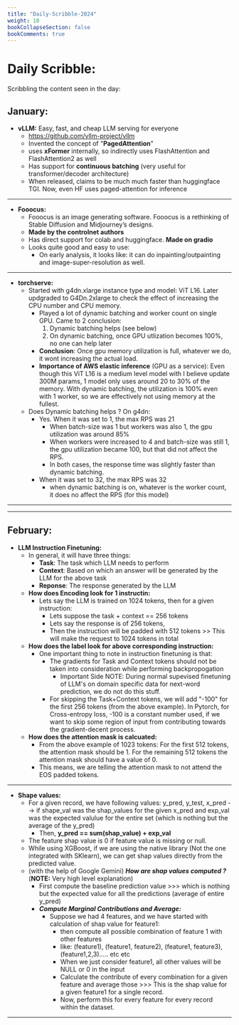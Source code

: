 ```yaml
---
title: "Daily-Scribble-2024"
weight: 10
bookCollapseSection: false
bookComments: true
---
```


# Daily Scribble: 

Scribbling the content seen in the day: 

## January: 

- **vLLM:** Easy, fast, and cheap LLM serving for everyone
    - https://github.com/vllm-project/vllm 
    - Invented the concept of "**PagedAttention**"
    - uses **xFormer** internally, so indirectly uses FlashAttention and FlashAttention2 as well 
    - Has support for **continuous batching** (very useful for transformer/decoder architecture)
    - When released, claims to be much much faster than huggingface TGI. Now, even HF uses paged-attention for inference 

---

- **Fooocus:**
    - Fooocus is an image generating software. Fooocus is a rethinking of Stable Diffusion and Midjourney’s designs. 
    - **Made by the controlnet authors** 
    - Has direct support for colab and huggingface. **Made on gradio**
    - Looks quite good and easy to use: 
        - On early analysis, it looks like: it can do inpainting/outpainting and image-super-resolution as well. 

---

- **torchserve:**
    - Started with g4dn.xlarge instance type and model: ViT L16. Later updgraded to G4Dn.2xlarge to check the effect of increasing the CPU number and CPU memory. 
        - Played a lot of dynamic batching and worker count on single GPU. Came to 2 conclusion: 
            1. Dynamic batching helps (see below)
            2. On dynamic batching, once GPU utlization becomes 100%, no one can help later
        - **Conclusion**: Once gpu memory utilization is full, whatever we do, it wont increasing the actual load. 
        - **Importance of AWS elastic inference** (GPU as a service): Even though this ViT L16 is a medium level model with I believe update 300M params, 1 model only uses around 20 to 30% of the memory. With dynamic batching, the utilization is 100% even with 1 worker, so we are effectively not using memory at the fullest. 
    - Does Dynamic batching helps ? On g4dn:
        - Yes. When it was set to 1, the max RPS was 21
            - When batch-size was 1 but workers was also 1, the gpu utilization was around 85%
            - When workers were increased to 4 and batch-size was still 1, the gpu utilization became 100, but that did not affect the RPS. 
            - In both cases, the response time was slightly faster than dynamic batching. 
        - When it was set to 32, the max RPS was 32 
            - when dynamic batching is on, whatever is the worker count, it does no affect the RPS (for this model)


---

---

## February:

- **LLM Instruction Finetuning:** 
    - In general, it will have three things: 
        - **Task**: The task which LLM needs to perform
        - **Context**: Based on which an answer will be generated by the LLM for the above task
        - **Reponse**: The response generated by the LLM 
    - **How does Encoding look for 1 instructin:** 
        - Lets say the LLM is trained on 1024 tokens, then for a given instruction:
            - Lets suppose the task + context == 256 tokens
            - Lets say the response is of 256 tokens,
            - Then the instruction will be padded with 512 <EOS> tokens >> This will make the request to 1024 tokens in total
    - **How does the label look for above corresponding instruction:**
        - One important thing to note in instruction finetuning is that:
            - The gradients for Task and Context tokens should not be taken into consideration while performing  backpropogation 
                - Important Side NOTE: During normal supevised finetuning of LLM's on domain specific data for next-word prediction, we do not do this stuff. 
            - For skipping the Task+Context tokens, we will add "-100" for the first 256 tokens (from the above example). In Pytorch, for Cross-entropy loss, -100 is a constant number used, if we want to skip some region of input from contributing towards the gradient-decent process. 
    - **How does the attention mask is calcuated:**
        - From the above example of 1023 tokens: For the first 512 tokens, the attention mask should be 1. For the remaining 512 tokens the attention mask should have a value of 0. 
        - This means, we are telling the attention mask to not attend the EOS padded tokens. 

---

- **Shape values:**
    - For a given record, we have following values: y_pred, y_test, x_pred --> if shape_val was the shap_values for the given x_pred and exp_val was the expected valulue for the entire set (which is nothing but the average of the y_pred) 
        - Then, **y_pred == sum(shap_value) + exp_val** 
    - The feature shap value is 0 if feature value is missing or null. 
    - While using XGBoost, if we are using the native library (Not the one integrated with SKlearn), we can get shap values directly from the predicted value. 
    - (with the help of Google Gemini) ***How are shap values computed ?*** (**NOTE:** Very high level explanation)  
        - First compute the baseline prediction value >>> which is nothing but the expected value for all the predictions (average of entire y_pred) 
        - ***Compute Marginal Contributions and Average:*** 
            - Suppose we had 4 features, and we have started with calculation of shap value for feature1: 
                - then compute all possible combination of feature 1 with other features 
                - like: (feature1), (feature1, feature2), (feature1, feature3), (feature1,2,3)..... etc etc
                - When we just consider feature1, all other values will be NULL or 0 in the input 
                - Calculate the contribute of every combination for a given feature and average those >>> This is the shap value for a given feature1 for a single record. 
                - Now, perform this for every feature for every record within the dataset. 

---

